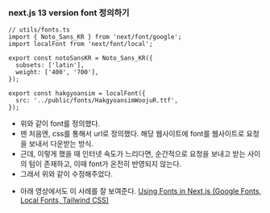 ### next.js 13 version font 정의하기

```TSX
// utils/fonts.ts
import { Noto_Sans_KR } from 'next/font/google';
import localFont from 'next/font/local';

export const notoSansKR = Noto_Sans_KR({
  subsets: ['latin'],
  weight: ['400', '700'],
});

export const hakgyoansim = localFont({
  src: '../public/fonts/HakgyoansimWoojuR.ttf',
});
```

- 위와 같이 font를 정의했다.
- 맨 처음엔, css를 통해서 url로 정의했다. 해당 웹사이트에 font를 웹사이트로 요청을 보내서 다운받는 방식.
- 근데, 이렇게 했을 때 인터넷 속도가 느리다면, 순간적으로 요청을 보내고 받는 사이의 텀이 존재하고, 이때 font가 온전히 반영되지 않는다.
- 그래서 위와 같이 수정해주었다.

* 아래 영상에서도 이 사례를 잘 보여준다.
  [Using Fonts in Next.js (Google Fonts, Local Fonts, Tailwind CSS)](https://youtu.be/L8_98i_bMMA)
